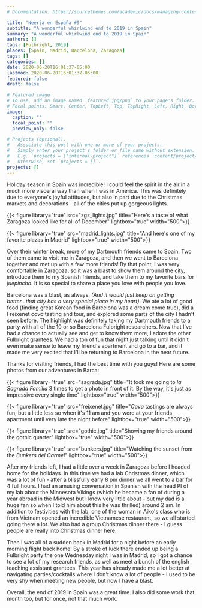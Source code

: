 ```yaml
---
# Documentation: https://sourcethemes.com/academic/docs/managing-content/

title: "Neerja en España #9"
subtitle: "A wonderful whirlwind end to 2019 in Spain"
summary: "A wonderful whirlwind end to 2019 in Spain"
authors: []
tags: [Fulbright, 2019]
places: [Spain, Madrid, Barcelona, Zaragoza]
tags: []
categories: []
date: 2020-06-20T16:01:37-05:00
lastmod: 2020-06-20T16:01:37-05:00
featured: false
draft: false

# Featured image
# To use, add an image named `featured.jpg/png` to your page's folder.
# Focal points: Smart, Center, TopLeft, Top, TopRight, Left, Right, BottomLeft, Bottom, BottomRight.
image:
  caption: ""
  focal_point: ""
  preview_only: false

# Projects (optional).
#   Associate this post with one or more of your projects.
#   Simply enter your project's folder or file name without extension.
#   E.g. `projects = ["internal-project"]` references `content/project/deep-learning/index.md`.
#   Otherwise, set `projects = []`.
projects: []
---
```



Holiday season in Spain was incredible! I could feel the spirit in the air in a much more visceral way than when I was in America. This was definitely due to everyone's joyful attitudes, but also in part due to the Christmas markets and decorations - all of the cities put up gorgeous lights. 

 {{< figure library="true" src="zgz_lights.jpg" title="Here's a taste of what Zaragoza looked like for all of December" lightbox="true" width="500">}}


 {{< figure library="true" src="madrid_lights.jpg" title="And here's one of my favorite plazas in Madrid" lightbox="true" width="500">}}


Over their winter break, more of my Dartmouth friends came to Spain. Two of them came to visit me in Zaragoza, and then we went to Barcelona together and met up with a few more friends! By that point, I was very comfortable in Zaragoza, so it was a blast to show them around the city, introduce them to my Spanish friends, and take them to my favorite bars for *juepincho*. It is so special to share a place you love with people you love.

Barcelona was a blast, as always. *(And it would just keep on getting better...that city has a very special place in my heart).* We ate a lot of good food (finding great Korean food in Barcelona was a dream come true), did a Freixenet *cava* tasting and tour, and explored some parts of the city I hadn't seen before. The highlight was definitely taking my Dartmouth friends to a party with all of the 10 or so Barcelona Fulbright researchers. Now that I've had a chance to actually see and get to know them more, I adore the other Fulbright grantees. We had a ton of fun that night just talking until it didn't even make sense to leave my friend's apartment and go to a bar, and it made me very excited that I'll be returning to Barcelona in the near future.

Thanks for visiting friends, I had the best time with you guys! Here are some photos from our adventures in Barca: 

{{< figure library="true" src="sagrada.jpg" title="It took me going to *la Sagrada Familia* 3 times to get a photo in front of it. By the way, it's just as impressive every single time" lightbox="true" width="500">}}

 {{< figure library="true" src="freixenet.jpg" title="*Cava* tastings are always fun, but a little less so when it's 11 am and you were at your friends apartment until very late the night before" lightbox="true" width="500">}}

 {{< figure library="true" src="gothic.jpg" title="Showing my friends around the gothic quarter" lightbox="true" width="500">}}

 {{< figure library="true" src="bunkers.jpg" title="Watching the sunset from the *Bunkers del Carmel*" lightbox="true" width="500">}}


After my friends left, I had a little over a week in Zaragoza before I headed home for the holidays. In this time we had a lab Christmas dinner, which was a lot of fun - after a blissfully early 8 pm dinner we all went to a bar for 4 full hours. I had an amusing conversation in Spanish with the head PI of my lab about the Minnesota Vikings (which he became a fan of during a year abroad in the Midwest but I know very little about - but my dad is a huge fan so when I told him about this he was thrilled) around 2 am. In addition to festivities with the lab, one of the woman in Aiko's class who is from Vietnam opened an incredible Vietnamese restaurant, so we all started going there a lot. We also had a group Christmas dinner there -  I guess people are really into Christmas dinner here.

Then I was all of a sudden back in Madrid for a night before an early morning flight back home! By a stroke of luck there ended up being a Fulbright party the one Wednesday night I was in Madrid, so I got a chance to see a lot of my research friends, as well as meet a bunch of the english teaching assistant grantees. This year has already made me a lot better at navigating parties/cocktails where I don't know a lot of people - I used to be very shy when meeting new people, but now I have a blast.

Overall, the end of 2019 in Spain was a great time. I also did some work that month too, but for once, not that much work.